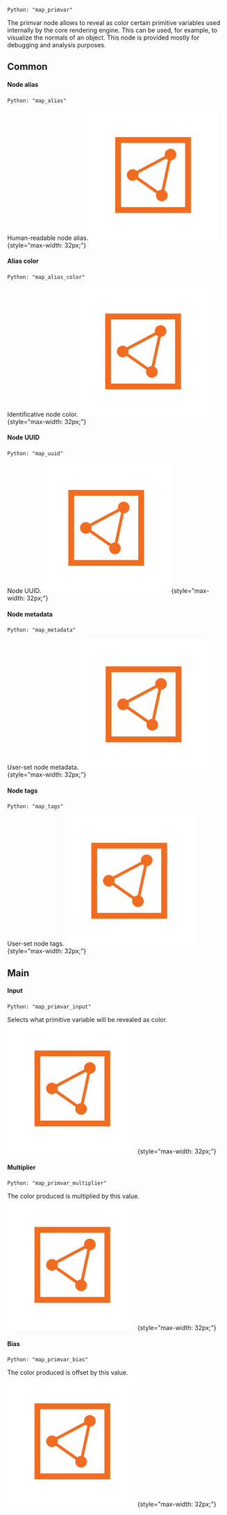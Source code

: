 `Python: "map_primvar"`

The primvar node allows to reveal as color certain primitive variables used internally by the core rendering engine. This can be used, for example, to visualize the normals of an object. This node is provided mostly for debugging and analysis purposes.
## Common

#### Node alias
`Python: "map_alias"`

Human-readable node alias.![Icon](map_primvar_swatch.png "Icon"){style="max-width: 32px;"}


#### Alias color
`Python: "map_alias_color"`

Identificative node color.![Icon](map_primvar_swatch.png "Icon"){style="max-width: 32px;"}


#### Node UUID
`Python: "map_uuid"`

Node UUID.![Icon](map_primvar_swatch.png "Icon"){style="max-width: 32px;"}


#### Node metadata
`Python: "map_metadata"`

User-set node metadata.![Icon](map_primvar_swatch.png "Icon"){style="max-width: 32px;"}


#### Node tags
`Python: "map_tags"`

User-set node tags.![Icon](map_primvar_swatch.png "Icon"){style="max-width: 32px;"}


## Main

#### Input
`Python: "map_primvar_input"`

Selects what primitive variable will be revealed as color.![Icon](map_primvar_swatch.png "Icon"){style="max-width: 32px;"}


#### Multiplier
`Python: "map_primvar_multiplier"`

The color produced is multiplied by this value.![Icon](map_primvar_swatch.png "Icon"){style="max-width: 32px;"}


#### Bias
`Python: "map_primvar_bias"`

The color produced is offset by this value.![Icon](map_primvar_swatch.png "Icon"){style="max-width: 32px;"}


